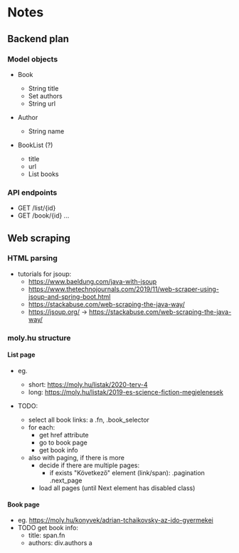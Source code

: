 # Notes

## Backend plan

### Model objects

* Book
    * String title
    * Set<Author> authors
    * String url
    
* Author
    * String name
    
* BookList (?)
    * title
    * url
    * List<Book> books 
    
### API endpoints

* GET /list/{id}
* GET /book/{id}
...

## Web scraping

### HTML parsing
* tutorials for jsoup: 
    - https://www.baeldung.com/java-with-jsoup
    - https://www.thetechnojournals.com/2019/11/web-scraper-using-jsoup-and-spring-boot.html
    - https://stackabuse.com/web-scraping-the-java-way/
    - https://jsoup.org/ -> https://stackabuse.com/web-scraping-the-java-way/


### moly.hu structure

#### List page
* eg.
    * short: https://moly.hu/listak/2020-terv-4
    * long: https://moly.hu/listak/2019-es-science-fiction-megjelenesek
   
* TODO:
    - select all book links:  a .fn, .book_selector
    - for each:
        - get href attribute
        - go to book page
        - get book info
    - also with paging, if there is more
        - decide if there are multiple pages:
            * if exists "Következő" element (link/span):  .pagination .next_page
        - load all pages (until Next element has disabled class)
    
#### Book page
* eg. https://moly.hu/konyvek/adrian-tchaikovsky-az-ido-gyermekei
* TODO get book info: 
    * title:  span.fn
    * authors:  div.authors a
